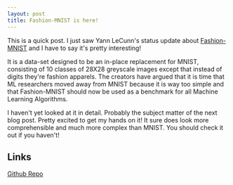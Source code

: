 ```yaml
---
layout: post
title: Fashion-MNIST is here!
---
```


This is a quick post. I just saw Yann LeCunn's status update about [Fashion-MNIST](https://github.com/zalandoresearch/fashion-mnist/blob/master/README.md) and I have to say it's pretty interesting!

It is a data-set designed to be an in-place replacement for MNIST, consisting of 10 classes of 28X28 greyscale images except that instead of digits they're fashion apparels. The creators have argued that it is time that ML researchers moved away from MNIST because it is way too simple and that Fashion-MNIST should now be used as a benchmark for all Machine Learning Algorithms. 

I haven't yet looked at it in detail. Probably the subject matter of the next blog post. Pretty excited to get my hands on it! It sure does look more
comprehensible and much more complex than MNIST. You should check it out if you haven't!

## Links
[Github Repo](https://github.com/zalandoresearch/fashion-mnist)
